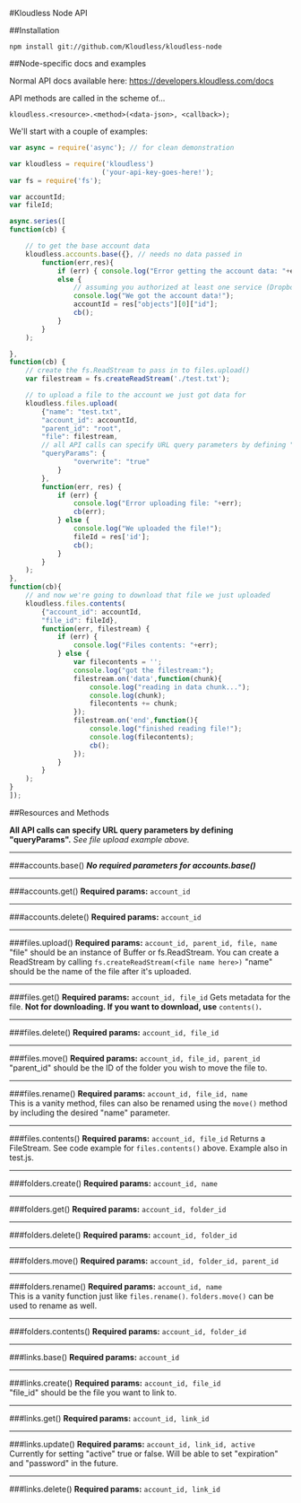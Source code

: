 #Kloudless Node API

##Installation

```
npm install git://github.com/Kloudless/kloudless-node
```


##Node-specific docs and examples

Normal API docs available here: https://developers.kloudless.com/docs

API methods are called in the scheme of...
```
kloudless.<resource>.<method>(<data-json>, <callback>);
```

We'll start with a couple of examples:

```javascript
var async = require('async'); // for clean demonstration

var kloudless = require('kloudless')
                       ('your-api-key-goes-here!');
var fs = require('fs');

var accountId;
var fileId;

async.series([
function(cb) {

    // to get the base account data
    kloudless.accounts.base({}, // needs no data passed in
        function(err,res){
            if (err) { console.log("Error getting the account data: "+err); }
            else {
                // assuming you authorized at least one service (Dropbox, Google Drive, etc.)
                console.log("We got the account data!");
                accountId = res["objects"][0]["id"];
                cb();
            }
        }
    );

},
function(cb) {
    // create the fs.ReadStream to pass in to files.upload()
    var filestream = fs.createReadStream('./test.txt');

    // to upload a file to the account we just got data for
    kloudless.files.upload(
        {"name": "test.txt",
        "account_id": accountId,
        "parent_id": "root",
        "file": filestream,
        // all API calls can specify URL query parameters by defining "queryParams"
        "queryParams": {
                "overwrite": "true"
            }
        },
        function(err, res) {
            if (err) {
                console.log("Error uploading file: "+err);
                cb(err);
            } else {
                console.log("We uploaded the file!");
                fileId = res['id'];
                cb();
            }
        }
    );
},
function(cb){
    // and now we're going to download that file we just uploaded
    kloudless.files.contents(
        {"account_id": accountId,
        "file_id": fileId},
        function(err, filestream) {
            if (err) {
                console.log("Files contents: "+err);
            } else {
                var filecontents = '';
                console.log("got the filestream:");
                filestream.on('data',function(chunk){
                    console.log("reading in data chunk...");
                    console.log(chunk);
                    filecontents += chunk;
                });
                filestream.on('end',function(){
                    console.log("finished reading file!");
                    console.log(filecontents);
                    cb();
                });
            }
        }
    );
}
]);
```

##Resources and Methods

**All API calls can specify URL query parameters by defining "queryParams".**
_See file upload example above._
***

###accounts.base()
**_No required parameters for accounts.base()_**
***
###accounts.get()
**Required params:** ```account_id```
***
###accounts.delete()
**Required params:** ```account_id```
***

###files.upload()
**Required params:** ```account_id, parent_id, file, name```  
"file" should be an instance of Buffer or fs.ReadStream.
You can create a ReadStream by calling ```fs.createReadStream(<file name here>)```
"name" should be the name of the file after it's uploaded.
***
###files.get()
**Required params:** ```account_id, file_id```
Gets metadata for the file. **Not for downloading. If you want to download, use** ```contents()```**.**
***
###files.delete()
**Required params:** ```account_id, file_id```
***
###files.move()
**Required params:** ```account_id, file_id, parent_id```  
"parent_id" should be the ID of the folder you wish to move the file to.
***
###files.rename()
**Required params:** ```account_id, file_id, name```  
This is a vanity method, files can also be renamed using the ```move()``` method by including the desired "name" parameter.
***
###files.contents()
**Required params:** ```account_id, file_id```
Returns a FileStream. See code example for ```files.contents()``` above. Example also in test.js.
***

###folders.create()
**Required params:** ```account_id, name```
***
###folders.get()
**Required params:** ```account_id, folder_id```
***
###folders.delete()
**Required params:** ```account_id, folder_id```
***
###folders.move()
**Required params:** ```account_id, folder_id, parent_id```
***
###folders.rename()
**Required params:** ```account_id, name```  
This is a vanity function just like ```files.rename()```. ```folders.move()``` can be used to rename as well.
***
###folders.contents()
**Required params:** ```account_id, folder_id```
***

###links.base()
**Required params:** ```account_id```
***
###links.create()
**Required params:** ```account_id, file_id```  
"file_id" should be the file you want to link to.
***
###links.get()
**Required params:** ```account_id, link_id```
***
###links.update()
**Required params:** ```account_id, link_id, active```  
Currently for setting "active" true or false. Will be able to set "expiration" and "password" in the future.
***
###links.delete()
**Required params:** ```account_id, link_id```
